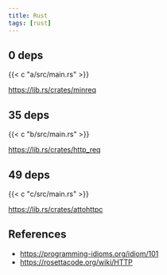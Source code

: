 ```yaml
---
title: Rust
tags: [rust]
---
```


## 0 deps

{{< c "a/src/main.rs" >}}

<https://lib.rs/crates/minreq>

## 35 deps

{{< c "b/src/main.rs" >}}

<https://lib.rs/crates/http_req>

## 49 deps

{{< c "c/src/main.rs" >}}

<https://lib.rs/crates/attohttpc>

## References

- <https://programming-idioms.org/idiom/101>
- <https://rosettacode.org/wiki/HTTP>
